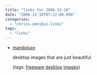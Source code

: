 ```yaml
---
title: "links for 2006-12-18"
date: "2006-12-18T07:22:06.000"
categories: 
  - "chriss-omnibus-links"
tags: 
  - "links"
---
```


- [mandolux«](http://www.mandolux.com/)
    
    desktop images that are just beautiful.
    
    (tags: [freeware](http://del.icio.us/hubbsc/freeware) [desktop](http://del.icio.us/hubbsc/desktop) [images](http://del.icio.us/hubbsc/images))
